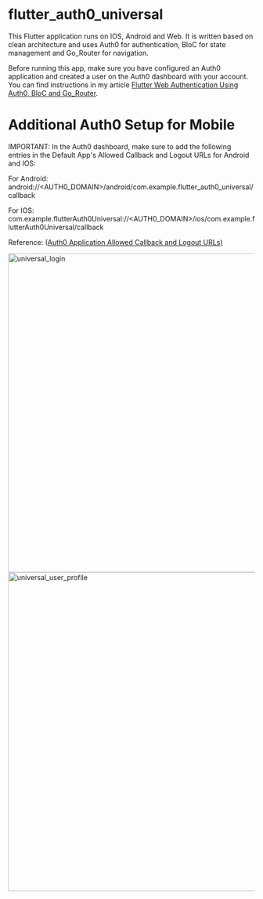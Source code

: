 # flutter_auth0_universal
This Flutter application runs on IOS, Android and Web.  It is written based on clean architecture and uses Auth0 for authentication, BloC for state management and Go_Router for navigation.

Before running this app, make sure you have configured an Auth0 application and created a user on the Auth0 dashboard with your account. You can find instructions in my article [Flutter Web Authentication Using Auth0, BloC and Go_Router](https://medium.com/@reyparma_53717/flutter-web-authentication-using-auth0-bloc-and-go-router-62d7ebc91e7a).

# Additional Auth0 Setup for Mobile
IMPORTANT: In the Auth0 dashboard, make sure to add the following entries in the Default App's Allowed Callback and Logout URLs for Android and IOS:

For Android: android://<AUTH0_DOMAIN>/android/com.example.flutter_auth0_universal/callback

For IOS: com.example.flutterAuth0Universal://<AUTH0_DOMAIN>/ios/com.example.flutterAuth0Universal/callback

Reference: ([Auth0 Application Allowed Callback and Logout URLs)](https://github.com/auth0-samples/auth0-flutter-samples/tree/main/sample)

<img width="650" alt="universal_login" src="https://github.com/reyparma/flutter_auth0_universal/assets/5339530/669426be-d8c1-4430-bcaf-5ce2b7d9b085">

<img width="650" alt="universal_user_profile" src="https://github.com/reyparma/flutter_auth0_universal/assets/5339530/6ca92ff4-1e1b-4cf3-a74c-e5e3d98ab983">
